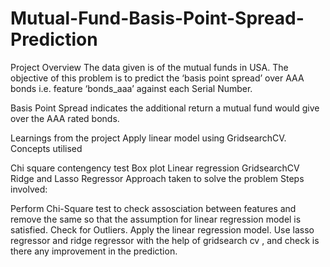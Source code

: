 # Mutual-Fund-Basis-Point-Spread-Prediction
Project Overview
The data given is of the mutual funds in USA. The objective of this problem is to predict the ‘basis point spread’ over AAA bonds i.e. feature ‘bonds_aaa’ against each Serial Number.

Basis Point Spread indicates the additional return a mutual fund would give over the AAA rated bonds.

Learnings from the project
Apply linear model using GridsearchCV. Concepts utilised

 Chi square contengency test
 Box plot
 Linear regression
 GridsearchCV
 Ridge and Lasso Regressor
Approach taken to solve the problem
Steps involved:

Perform Chi-Square test to check assosciation between features and remove the same so that the assumption for linear regression model is satisfied.
Check for Outliers.
Apply the linear regression model.
Use lasso regressor and ridge regressor with the help of gridsearch cv , and check is there any improvement in the prediction.
